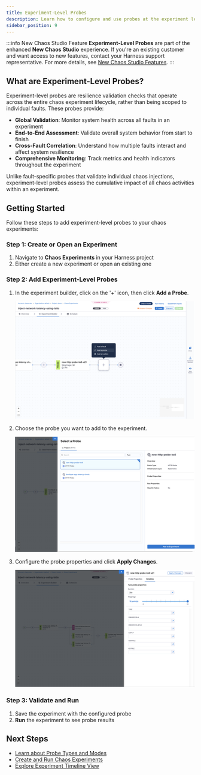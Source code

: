 ```yaml
---
title: Experiment-Level Probes
description: Learn how to configure and use probes at the experiment level for comprehensive chaos validation
sidebar_position: 9
---
```


:::info New Chaos Studio Feature
**Experiment-Level Probes** are part of the enhanced **New Chaos Studio** experience. If you're an existing customer and want access to new features, contact your Harness support representative. For more details, see [New Chaos Studio Features](/docs/chaos-engineering#new-chaos-studio-features).
:::

## What are Experiment-Level Probes?

Experiment-level probes are resilience validation checks that operate across the entire chaos experiment lifecycle, rather than being scoped to individual faults. These probes provide:

- **Global Validation**: Monitor system health across all faults in an experiment
- **End-to-End Assessment**: Validate overall system behavior from start to finish
- **Cross-Fault Correlation**: Understand how multiple faults interact and affect system resilience
- **Comprehensive Monitoring**: Track metrics and health indicators throughout the experiment

Unlike fault-specific probes that validate individual chaos injections, experiment-level probes assess the cumulative impact of all chaos activities within an experiment.

## Getting Started

Follow these steps to add experiment-level probes to your chaos experiments:

### Step 1: Create or Open an Experiment

1. Navigate to **Chaos Experiments** in your Harness project
2. Either create a new experiment or open an existing one

### Step 2: Add Experiment-Level Probes

1. In the experiment builder, click on the '+' icon, then click **Add a Probe**.

    ![add probe](./static/experiment-level-probes/add-probe.png)

2. Choose the probe you want to add to the experiment.

    ![choose probe](./static/experiment-level-probes/choose-probe.png)

3. Configure the probe properties and click **Apply Changes**.

    ![configure probe](./static/experiment-level-probes/configure-probe-properties.png)

### Step 3: Validate and Run

1. Save the experiment with the configured probe
2. **Run** the experiment to see probe results

## Next Steps

- [Learn about Probe Types and Modes](/docs/chaos-engineering/guides/probes/types-and-modes)
- [Create and Run Chaos Experiments](/docs/chaos-engineering/guides/chaos-experiments/create-experiments)
- [Explore Experiment Timeline View](/docs/chaos-engineering/guides/chaos-experiments/timeline-view-experiments)
